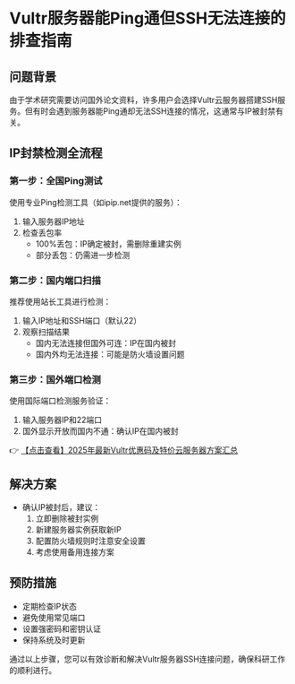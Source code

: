 # Vultr服务器能Ping通但SSH无法连接的排查指南

## 问题背景
由于学术研究需要访问国外论文资料，许多用户会选择Vultr云服务器搭建SSH服务。但有时会遇到服务器能Ping通却无法SSH连接的情况，这通常与IP被封禁有关。

## IP封禁检测全流程

### 第一步：全国Ping测试
使用专业Ping检测工具（如ipip.net提供的服务）：
1. 输入服务器IP地址
2. 检查丢包率
   - 100%丢包：IP确定被封，需删除重建实例
   - 部分丢包：仍需进一步检测

### 第二步：国内端口扫描
推荐使用站长工具进行检测：
1. 输入IP地址和SSH端口（默认22）
2. 观察扫描结果
   - 国内无法连接但国外可连：IP在国内被封
   - 国内外均无法连接：可能是防火墙设置问题

### 第三步：国外端口检测
使用国际端口检测服务验证：
1. 输入服务器IP和22端口
2. 国外显示开放而国内不通：确认IP在国内被封

👉 [【点击查看】2025年最新Vultr优惠码及特价云服务器方案汇总](https://bit.ly/VuLtr)

## 解决方案
- 确认IP被封后，建议：
  1. 立即删除被封实例
  2. 新建服务器实例获取新IP
  3. 配置防火墙规则时注意安全设置
  4. 考虑使用备用连接方案

## 预防措施
- 定期检查IP状态
- 避免使用常见端口
- 设置强密码和密钥认证
- 保持系统及时更新

通过以上步骤，您可以有效诊断和解决Vultr服务器SSH连接问题，确保科研工作的顺利进行。